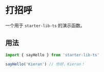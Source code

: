 # 打招呼

一个用于 `starter-lib-ts` 的演示函数。

## 用法

```js
import { sayHello } from 'starter-lib-ts'

sayHello('Kieran') // 你好，Kieran！
```
